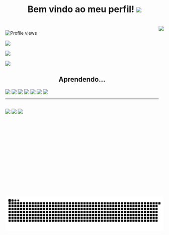<div>
  <h1 align="center">Bem vindo ao meu perfil! <img src="https://raw.githubusercontent.com/kaueMarques/kaueMarques/master/hi.gif" height="30px"> </h1>
</div>
<div>
  <div>
    <div>
      <br>
    </div>
  <img align="right" height="540em"           src="https://raw.githubusercontent.com/gist/Kyoudan/1d01245b4611644123191b48fc36383a/raw/eadaf4591246bb5dc8e81d245cc5b0f8e55aa8d5/pao.svg"/>
 <div>
<p align="left"> <img src="https://komarev.com/ghpvc/?username=Kyoudano&color=red" alt="Profile views" /> </p>
  <a href="https://github.com/Kyoudan">
  <img height="240em" align="center"
       src="https://github-readme-stats.vercel.app/api/top-langs/?username=Kyoudan&langs_count=7&theme=midnight-purple"/>
<div>
  
 </div>

  <img height="120em" align="center"
       src="https://github-readme-stats.vercel.app/api?username=Kyoudan&show_icons=true&hide=contribs,prs&cache_seconds=86400&theme=midnight-purple"/>
    
   <a href="https://github.com/Kyoudan/Node-JS">
  <img height="120em" align="center"
      src="https://github-readme-stats.vercel.app/api/pin/?username=Kyoudan&repo=Node-JS&cache_seconds=86400&theme=midnight-purple" />
    </a>

   
  
  <div>
    <div>
      <h2 align="center" height="30">Aprendendo...</h2>
    </div>
 
 <div>
    <img  align="center"  height="70"  src="https://cdn.jsdelivr.net/gh/devicons/devicon/icons/html5/html5-original.svg"" />
    <img  align="center"  height="70"  src="https://cdn.jsdelivr.net/gh/devicons/devicon/icons/css3/css3-original.svg" />
    <img  align="center"  height="70"  src="https://cdn.jsdelivr.net/gh/devicons/devicon/icons/javascript/javascript-original.svg" />
    <img  align="center"  height="70"  src="https://cdn.jsdelivr.net/gh/devicons/devicon/icons/react/react-original.svg" />
    <img  align="center"  height="70"  src="https://cdn.jsdelivr.net/gh/devicons/devicon/icons/vuejs/vuejs-original.svg" />
    <img  align="center"  height="70"  src="https://cdn.jsdelivr.net/gh/devicons/devicon/icons/nodejs/nodejs-original.svg" />
    <img  align="center"  height="70"  src="https://cdn.jsdelivr.net/gh/devicons/devicon/icons/mysql/mysql-original.svg" />
 </div>

<div>
         <hr>                                                                                                             
                                                                                                                          </div>
<br />
  
<div>
  <a href="https://www.instagram.com/guuh_raff/" target="_blank"><img src="https://img.shields.io/badge/-Instagram-%23E4405F?style=for-the-badge&logo=instagram&logoColor=white" target="_blank"></a>
 	<a href="https://www.twitch.tv/fizzhl" target="_blank"><img src="https://img.shields.io/badge/Twitch-9146FF?style=for-the-badge&logo=twitch&logoColor=white" target="_blank"></a>
 <a href="https://discord.gg/yJdxPwb79H" target="_blank"><img src="https://img.shields.io/badge/Discord-7289DA?style=for-the-badge&logo=discord&logoColor=white" target="_blank"></a> 
 </div>
   
 
 ![Snake animation](https://github.com/Kyoudan/Kyoudan/blob/output/github-contribution-grid-snake.svg)
 
